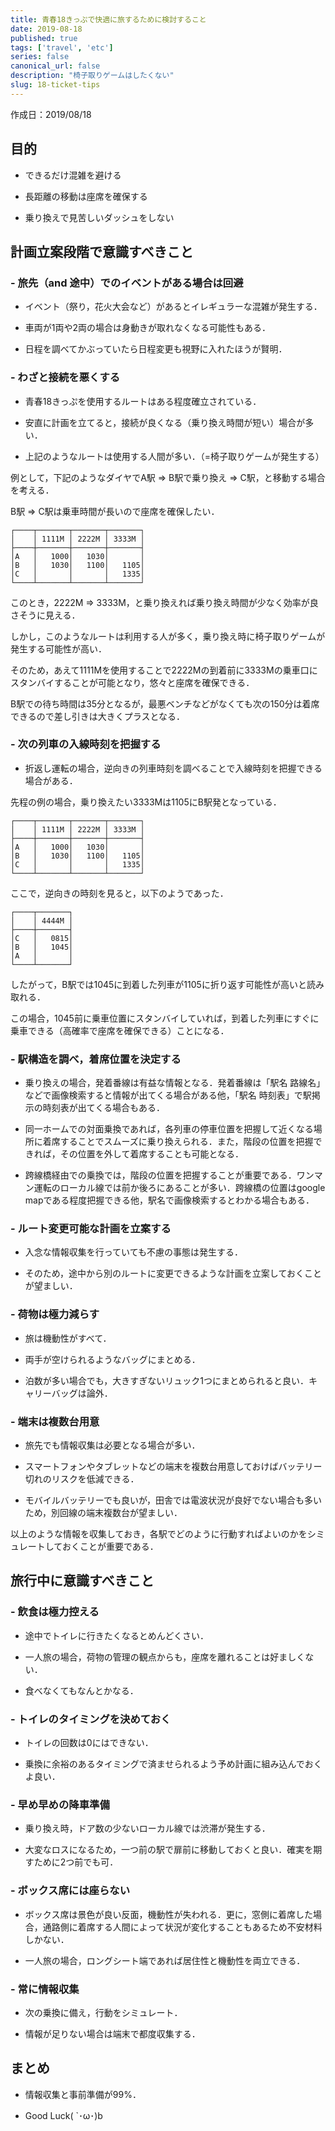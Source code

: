 ```yaml
---
title: 青春18きっぷで快適に旅するために検討すること
date: 2019-08-18
published: true
tags: ['travel', 'etc']
series: false
canonical_url: false
description: "椅子取りゲームはしたくない"
slug: 18-ticket-tips
---
```


作成日：2019/08/18


## 目的

- できるだけ混雑を避ける

- 長距離の移動は座席を確保する

- 乗り換えで見苦しいダッシュをしない

## 計画立案段階で意識すべきこと

### **- 旅先（and 途中）でのイベントがある場合は回避**

- イベント（祭り，花火大会など）があるとイレギュラーな混雑が発生する．

- 車両が1両や2両の場合は身動きが取れなくなる可能性もある．

- 日程を調べてかぶっていたら日程変更も視野に入れたほうが賢明．

### **- わざと接続を悪くする**

- 青春18きっぷを使用するルートはある程度確立されている．

- 安直に計画を立てると，接続が良くなる（乗り換え時間が短い）場合が多い．

- 上記のようなルートは使用する人間が多い．（=椅子取りゲームが発生する）

例として，下記のようなダイヤでA駅 => B駅で乗り換え => C駅，と移動する場合を考える．

B駅 => C駅は乗車時間が長いので座席を確保したい．

```
┌────┬───────┬───────┬───────┐
│    │ 1111M │ 2222M │ 3333M │
├────┼───────┼───────┼───────┤
│A   │   1000│   1030│       │
│B   │   1030│   1100│   1105│
│C   │       │       │   1335│
└────┴───────┴───────┴───────┘
```

このとき，2222M => 3333M，と乗り換えれば乗り換え時間が少なく効率が良さそうに見える．

しかし，このようなルートは利用する人が多く，乗り換え時に椅子取りゲームが発生する可能性が高い．

そのため，あえて1111Mを使用することで2222Mの到着前に3333Mの乗車口にスタンバイすることが可能となり，悠々と座席を確保できる．

B駅での待ち時間は35分となるが，最悪ベンチなどがなくても次の150分は着席できるので差し引きは大きくプラスとなる．

### **- 次の列車の入線時刻を把握する**

- 折返し運転の場合，逆向きの列車時刻を調べることで入線時刻を把握できる場合がある．

先程の例の場合，乗り換えたい3333Mは1105にB駅発となっている．
```
┌────┬───────┬───────┬───────┐
│    │ 1111M │ 2222M │ 3333M │
├────┼───────┼───────┼───────┤
│A   │   1000│   1030│       │
│B   │   1030│   1100│   1105│
│C   │       │       │   1335│
└────┴───────┴───────┴───────┘
```

ここで，逆向きの時刻を見ると，以下のようであった．
```
┌────┬───────┐
│    │ 4444M │
├────┼───────┤
│C   │   0815│
│B   │   1045│
│A   │       │
└────┴───────┘
```

したがって，B駅では1045に到着した列車が1105に折り返す可能性が高いと読み取れる．

この場合，1045前に乗車位置にスタンバイしていれば，到着した列車にすぐに乗車できる（高確率で座席を確保できる）ことになる．

### **- 駅構造を調べ，着席位置を決定する**

- 乗り換えの場合，発着番線は有益な情報となる．発着番線は「駅名 路線名」などで画像検索すると情報が出てくる場合がある他，「駅名 時刻表」で駅掲示の時刻表が出てくる場合もある．

- 同一ホームでの対面乗換であれば，各列車の停車位置を把握して近くなる場所に着席することでスムーズに乗り換えられる．また，階段の位置を把握できれば，その位置を外して着席することも可能となる．

- 跨線橋経由での乗換では，階段の位置を把握することが重要である．ワンマン運転のローカル線では前か後ろにあることが多い．跨線橋の位置はgoogle mapである程度把握できる他，駅名で画像検索するとわかる場合もある．

### **- ルート変更可能な計画を立案する**

- 入念な情報収集を行っていても不慮の事態は発生する．

- そのため，途中から別のルートに変更できるような計画を立案しておくことが望ましい．

### **- 荷物は極力減らす**

- 旅は機動性がすべて．

- 両手が空けられるようなバッグにまとめる．

- 泊数が多い場合でも，大きすぎないリュック1つにまとめられると良い．キャリーバッグは論外．

### **- 端末は複数台用意**

- 旅先でも情報収集は必要となる場合が多い．

- スマートフォンやタブレットなどの端末を複数台用意しておけばバッテリー切れのリスクを低減できる．

- モバイルバッテリーでも良いが，田舎では電波状況が良好でない場合も多いため，別回線の端末複数台が望ましい．

以上のような情報を収集しておき，各駅でどのように行動すればよいのかをシミュレートしておくことが重要である．


## 旅行中に意識すべきこと

### **- 飲食は極力控える**

- 途中でトイレに行きたくなるとめんどくさい．

- 一人旅の場合，荷物の管理の観点からも，座席を離れることは好ましくない．

- 食べなくてもなんとかなる．

### **- トイレのタイミングを決めておく**

- トイレの回数は0にはできない．

- 乗換に余裕のあるタイミングで済ませられるよう予め計画に組み込んでおくよ良い．

### **- 早め早めの降車準備**

- 乗り換え時，ドア数の少ないローカル線では渋滞が発生する．

- 大変なロスになるため，一つ前の駅で扉前に移動しておくと良い．確実を期すために2つ前でも可．

### **- ボックス席には座らない**

- ボックス席は景色が良い反面，機動性が失われる．更に，窓側に着席した場合，通路側に着席する人間によって状況が変化することもあるため不安材料しかない．

- 一人旅の場合，ロングシート端であれば居住性と機動性を両立できる．

### **- 常に情報収集**

- 次の乗換に備え，行動をシミュレート．

- 情報が足りない場合は端末で都度収集する．

## まとめ

- 情報収集と事前準備が99%．

- Good Luck( `･ω･)b
